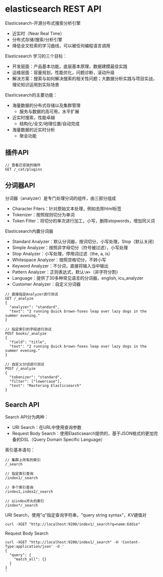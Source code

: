 # elasticsearch REST API

Elasticsearch-开源分布式搜索分析引擎

- 近实时（Near Real Time）
- 分布式存储/搜索/分析引擎
- 降低全文检索的学习曲线，可以被任何编程语言调用

Elasticsearch 学习的三个目标：

- 开发层面：产品基本功能，底层基本原理，数据建模最佳实践
- 运维层面：容量规划，性能优化，问题诊断，滚动升级
- 解决方案：搜索与如何解决搜索的相关性问题；大数据分析实践与项目实战，理论知识运用到实际场景

Elasticsearch的主要功能：

- 海量数据的分布式存储以及集群管理
  - 服务与数据的高可用，水平扩展
- 近实时搜索，性能卓越
  - 结构化/全文/地理位置/自动完成
- 海量数据的近实时分析
  - 聚会功能

## 插件API

```
// 查看已安装的插件
GET /_cat/plugins
```

## 分词器API

分词器（analyzer）是专门处理分词的组件，由三部分组成

- Character Fiters：针对原始文本处理，例如去除html标签
- Tokenizer：按照规则切分为单词
- Token Filter：将切分的单次进行加工，小写，删除stopwords，增加同义词

Elasticsearch内置分词器

- Standard Analyzer：默认分词器，按词切分，小写处理，Stop（默认关闭）
- Simple Analyzer：按照非字母切分（符号被过滤），小写处理
- Stop Analyzer：小写处理，停用词过滤（the, a, is）
- Whitespace Analyzer：按照空格切分，不转小写
- Keyword Analyzer：不分词，直接将输入当中输出
- Pattern Analyzer：正则表达式，默认`\W+`（非字符分割）
- Language：提供了30多种常见语言的分词器，english, icu_analyzer
- Customer Analyzer：自定义分词器

```
// 直接指定Analyzer进行测试
GET /_analyze
{
  "analyzer": "standard",
  "text": "2 running Quick brown-foxes leap over lazy dogs in the summer evening."
}

// 指定索引的字段进行测试
POST books/_analyze
{
  "field": "title",
  "text": "2 running Quick brown-foxes leap over lazy dogs in the summer evening."
}

// 自定义分词进行测试
POST /_analyze
{
  "tokenizer": "standard",
  "filter": ["lowercase"],
  "text": "Mastering Elasticsearch"
}

```

## Search API

Search API分为两种：

- URI Search：在URL中使用查询参数
- Request Body Search：使用Elasticsearch提供的，基于JSON格式的更加完备的DSL（Query Domain Specific Language）

索引基本语句：

```
// 集群上所有的索引
/_search

// 指定索引查询
/index1/_search

// 多个索引查询
/index1,index2/_search

// 以index开头的索引
/index*/_search
```

URI Search，使用"q"指定查询字符串，"query string syntax"，KV键值对

```
curl -XGET "http://localhost:9200/index1/_search?q=name:Eddie"
```


Request Body Search

```
curl -XGET "http://localhost:9200/index1/_search" -H 'Content-Type:application/json' -d '
{
  "query": {
    "match_all": {}
  }
}
'
```
